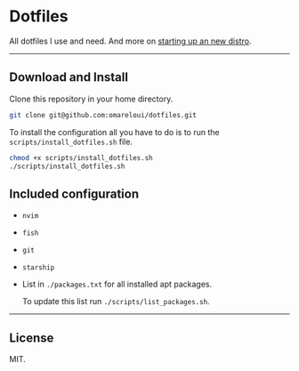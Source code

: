 # Dotfiles

All dotfiles I use and need. And more on [starting up an new distro](./settings-up-new-distro.md).

---

## Download and Install

Clone this repository in your home directory.

```bash
git clone git@github.com:omareloui/dotfiles.git
```

To install the configuration all you have to do is to run the `scripts/install_dotfiles.sh` file.

```bash
chmod +x scripts/install_dotfiles.sh
./scripts/install_dotfiles.sh
```

## Included configuration

- `nvim`
- `fish`
- `git`
- `starship`
- List in `./packages.txt` for all installed apt packages.

  To update this list run `./scripts/list_packages.sh`.

---

## License

MIT.
